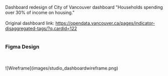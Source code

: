 Dashboard redesign of City of Vancouver dashboard "Households spending over 30% of income on housing." 
<br>
<br>
Original dashboard link: https://opendata.vancouver.ca/pages/indicator-disaggregated-tags/?q.cardid=122
<br>
<br>

<h3>Figma Design</h3>
<br>
<br>
![Wireframe](images/studio_dashboardwireframe.png)




